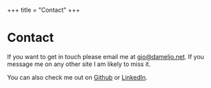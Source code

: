 +++
title = "Contact"
+++

# Contact

If you want to get in touch please email me at [gio@damelio.net](mailto:gio@damelio.net). If you message me on any other site I am likely to miss it.

You can also check me out on [Github](https://github.com/giodamelio) or [LinkedIn](https://linkedin.comin/giodamelio).
